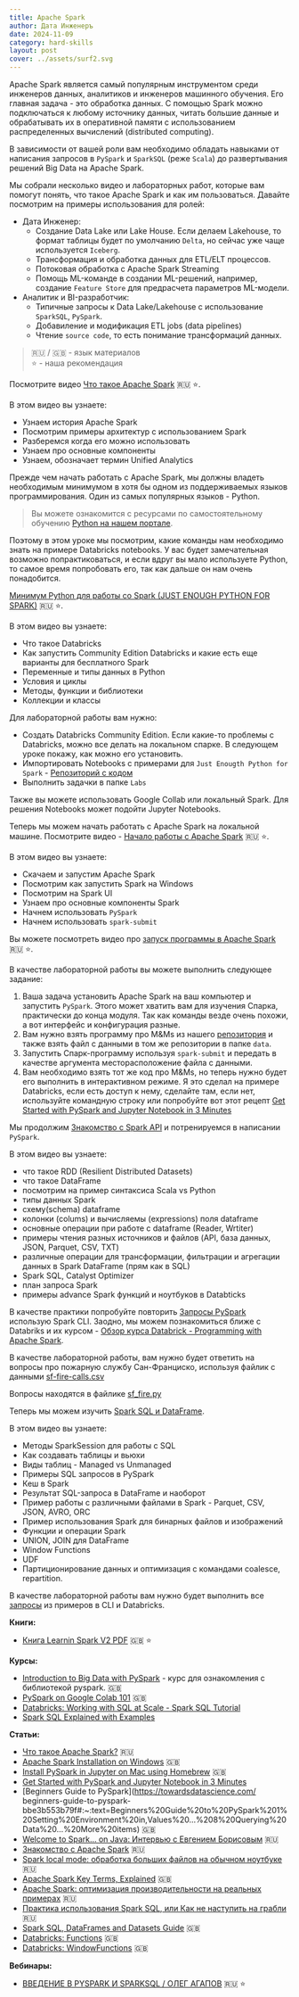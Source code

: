```yaml
---
title: Apache Spark
author: Дата Инженеръ
date: 2024-11-09
category: hard-skills
layout: post
cover: ../assets/surf2.svg
---
```


Apache Spark является самый популярным инструментом среди инженеров данных, аналитиков и инженеров машинного обучения. Его главная задача - это обработка данных. С помощью Spark можно подключаться к любому источнику данных, читать большие данные и обрабатывать их в оперативной памяти с использованием распределенных вычислений (distributed computing).

В зависимости от вашей роли вам необходимо обладать навыками от написания запросов в `PySpark` и `SparkSQL` (реже `Scala`) до развертывания решений Big Data на Apache Spark.

Мы собрали несколько видео и лабораторных работ, которые вам помогут понять, что такое Apache Spark и как им пользоваться. Давайте посмотрим на примеры использования для ролей:

- Дата Инженер:
    - Создание Data Lake или Lake House. Если делаем Lakehouse, то формат таблицы будет по умолчанию `Delta`, но сейчас уже чаще используется `Iceberg`. 
    - Трансформация и обработка данных для ETL/ELT процессов.
    - Потоковая обработка с Apache Spark Streaming
    - Помощь ML-команде в создании ML-решений, например, создание `Feature Store` для предрасчета параметров ML-модели.
- Аналитик и BI-разработчик:
    - Типичные запросы к Data Lake/Lakehouse с использование `SparkSQL`, `PySpark`.
    - Добавиление и модификация ETL jobs (data pipelines)
    - Чтение `source code`, то есть понимание трансформаций данных.

> 🇷🇺 / 🇬🇧 - язык материалов       
> ⭐ - наша рекомендация

Посмотрите видео [Что такое Apache Spark](https://youtu.be/Tl9YzC-dQLI) 🇷🇺 ⭐.

В этом видео вы узнаете:

- Узнаем история Apache Spark
- Посмотрим примеры архитектур с использованием Spark
- Разберемся когда его можно использовать
- Узнаем про основные компоненты
- Узнаем, обозначает термин Unified Analytics

Прежде чем начать работать с Apache Spark, мы должны владеть необходимым минимумом в хотя бы одном из поддерживаемых языков программирования. Один из самых популярных языков - Python.  

> Вы можете ознакомится с ресурсами по самостоятельному обучению [Python на нашем портале](https://dataengineer.ru/coding/2024-11-15-coding.html#python).

Поэтому в этом уроке мы посмотрим, какие команды нам необходимо знать на примере Databricks notebooks. У вас будет замечательная возможно попрактиковаться, и если вдруг вы мало используете Python, то самое время попробовать его, так как дальше он нам очень понадобится.

[Минимум Python для работы со Spark (JUST ENOUGH PYTHON FOR SPARK)](https://youtu.be/ylaby_czbSI) 🇷🇺 ⭐.

В этом видео вы узнаете:

- Что такое Databricks
- Как запустить Community Edition Databricks и какие есть еще варианты для бесплатного Spark
- Переменные и типы данных в Python
- Условия и циклы
- Методы, функции и библиотеки
- Коллекции и классы

Для лабораторной работы вам нужно:

- Создать Databricks Community Edition. Если какие-то проблемы с Databricks, можно все делать на локальном спарке. В следующем уроке покажу, как можно его установить.
- Импортировать Notebooks с примерами для `Just Enougth Python for Spark` - [Репозиторий с кодом](https://github.com/Data-Learn/data-engineering/tree/master/DE-101%20Modules/Module07/DE%20-%20101%20Lab%207.1)
- Выполнить задачки в папке `Labs`

Также вы можете использовать Google Collab или локальный Spark. Для решения Notebooks может подойти Jupyter Notebooks.

Теперь мы можем начать работать с Apache Spark на локальной машине. Посмотрите видео - [Начало работы с Apache Spark](https://youtu.be/FiaZnMMOV-A) 🇷🇺 ⭐. 

В этом видео вы узнаете:

- Скачаем и запустим Apache Spark
- Посмотрим как запустить Spark на Windows
- Посмотрим на Spark UI
- Узнаем про основные компоненты Spark
- Начнем использовать `PySpark`
- Начнем использовать `spark-submit`

Вы можете посмотреть видео про [запуск программы в Apache Spark](https://youtu.be/FiaZnMMOV-A?t=1944) 🇷🇺 ⭐. 

В качестве лабораторной работы вы можете выполнить следующее задание:

1. Ваша задача установить Apache Spark на ваш компьютер и запустить `PySpark`. Этого может хватить вам для изучения Спарка, практически до конца модуля. Так как команды везде очень похожи, а вот интерфейс и конфигурация разные. 
2. Вам нужно взять программу про M&Ms из нашего [репозитория](https://github.com/Data-Learn/data-engineering/blob/master/DE-101%20Modules/Module07/DE%20-%20101%20Lab%207.2/mnmcount.py) и также взять файл с данными в том же репозитории в папке `data`.
3. Запустить Спарк-программу используя `spark-submit` и передать в качестве аргумента месторасположение файла с данными.
4. Вам необходимо взять тот же код про M&Ms, но теперь нужно будет его выполнить в интерактивном режиме. Я это сделал на примере Databricks, если есть доступ к нему, сделайте там, если нет, используйте командную строку или попробуйте вот этот рецепт [Get Started with PySpark and Jupyter Notebook in 3 Minutes](https://medium.com/sicara/get-started-pyspark-jupyter-guide-tutorial-ae2fe84f594f#:~:text=There%20are%20two%20ways%20to%20get%20PySpark%20available,Jupyter%20Notebook%20and%20load%20PySpark%20using%20findSpark%20package)

Мы продолжим [Знакомство с Spark API](https://youtu.be/gg1uip_i2KY) и потренируемся в написании `PySpark`.

В этом видео вы узнаете:

- что такое RDD (Resilient Distributed Datasets)
- что такое DataFrame
- посмотрим на пример синтаксиса Scala vs Python
- типы данных Spark
- схему(schema) dataframe
- колонки (colums) и вычисляемы (expressions) поля dataframe
- основные операции при работе с dataframe (Reader, Wrtiter)
- примеры чтения разных источников и файлов (API, база данных, JSON, Parquet, CSV, TXT)
- различные операции для трансформации, фильтрации и агрегации данных в Spark DataFrame (прям как в SQL)
- Spark SQL, Catalyst Optimizer
- план запроса Spark
- примеры advance Spark функций и ноутбуков в Databticks

В качестве практики попробуйте повторить [Запросы PySpark](https://youtu.be/gg1uip_i2KY?t=2297) использую Spark CLI. Заодно, мы можем познакомиться ближе с Databriks и их курсом - [Обзор курса Databrick - Programming with Apache Spark](https://youtu.be/gg1uip_i2KY?t=3567).

В качестве лабораторной работы, вам нужно будет ответить на вопросы про пожарную службу Сан-Франциско, используя файлик с данными [sf-fire-calls.csv](https://github.com/Data-Learn/data-engineering/blob/master/DE-101%20Modules/Module07/DE%20-%20101%20Lab%207.4/examples/sf-fire-calls.csv)

Вопросы находятся в файлике [sf_fire.py](https://github.com/Data-Learn/data-engineering/blob/master/DE-101%20Modules/Module07/DE%20-%20101%20Lab%207.4/examples/sf_fire.py)

Теперь мы можем изучить [Spark SQL и DataFrame](https://youtu.be/MHt_s0-q_PM).

В этом видео вы узнаете:

- Методы SparkSession для работы с SQL 
- Как создавать таблицы и вьюхи
- Виды таблиц - Managed vs Unmanaged
- Примеры SQL запросов в PySpark
- Кеш в Spark
- Результат SQL-запроса в DataFrame и наоборот
- Пример работы с различными файлами в Spark - Parquet, CSV, JSON, AVRO, ORC
- Пример использования Spark для бинарных файлов и изображений
- Функции и операции Spark
- UNION, JOIN для DataFrame
- Window Functions
- UDF
- Партиционирование данных и оптимизация с командами coalesce, repartition.

В качестве лабораторной работы вам нужно будет выполнить все [запросы](https://github.com/Data-Learn/data-engineering/blob/master/DE-101%20Modules/Module07/DE%20-%20101%20Lab%207.5/examples/) из примеров в CLI и Databricks.

**Книги:**

- [Книга Learnin Spark V2 PDF](https://github.com/Data-Learn/data-engineering/blob/master/DE-101%20Modules/Module07/LearningSpark2.0.pdf) 🇬🇧 ⭐

**Курсы:**

- [Introduction to Big Data with PySpark](https://www.codecademy.com/learn/big-data-pyspark) - курс для ознакомления с библиотекой pyspark. 🇬🇧
- [PySpark on Google Colab 101](https://towardsdatascience.com/pyspark-on-google-colab-101-d31830b238be) 🇬🇧
- [Databricks: Working with SQL at Scale - Spark SQL Tutorial](https://databricks-prod-cloudfront.cloud.databricks.com/public/4027ec902e239c93eaaa8714f173bcfc/3137082781873852/3704545280501166/1264763342038607/latest.html)
- [Spark SQL Explained with Examples](https://sparkbyexamples.com/spark/spark-sql-explained/)

**Статьи:**

- [Что такое Apache Spark?](https://learn.microsoft.com/ru-ru/dotnet/spark/what-is-spark) 🇷🇺
- [Apache Spark Installation on Windows](https://sparkbyexamples.com/spark/apache-spark-installation-on-windows/) 🇬🇧
- [Install PySpark in Jupyter on Mac using Homebrew](https://sparkbyexamples.com/pyspark/install-pyspark-in-jupyter-on-mac-using-homebrew/) 🇬🇧
- [Get Started with PySpark and Jupyter Notebook in 3 Minutes](https://sparkbyexamples.com/spark/install-apache-spark-on-mac/)
- [Beginners Guide to PySpark](https://towardsdatascience.com/ beginners-guide-to-pyspark-bbe3b553b79f#:~:text=Beginners%20Guide%20to%20PySpark%201%20Setting%20Environment%20in,Values%20...%208%20Querying%20Data%20...%20More%20items) 🇬🇧
- [Welcome to Spark… on Java: Интервью с Евгением Борисовым](https://habr.com/ru/company/jugru/blog/311146/) 🇷🇺
- [Знакомство с Apache Spark](https://habr.com/ru/company/piter/blog/276675/) 🇷🇺
- [Spark local mode: обработка больших файлов на обычном ноутбуке](https://habr.com/ru/post/274705/) 🇷🇺
- [Apache Spark Key Terms, Explained](https://databricks.com/blog/2016/06/22/apache-spark-key-terms-explained.html) 🇬🇧
- [Apache Spark: оптимизация производительности на реальных примерах](https://habr.com/ru/companies/neoflex/articles/578654/) 🇷🇺
- [Практика использования Spark SQL, или Как не наступить на грабли](https://habr.com/ru/companies/sberbank/articles/496310/) 🇷🇺
- [Spark SQL, DataFrames and Datasets Guide](https://spark.apache.org/docs/3.2.0/sql-programming-guide.html) 🇬🇧
- [Databricks: Functions](https://docs.databricks.com/sql/language-manual/sql-ref-functions.html) 🇬🇧
- [Databricks: WindowFunctions](https://docs.databricks.com/sql/language-manual/sql-ref-window-functions.html) 🇬🇧


**Вебинары:**

- [ВВЕДЕНИЕ В PYSPARK И SPARKSQL / ОЛЕГ АГАПОВ](https://youtu.be/OfS5o8vz-O8) 🇷🇺 ⭐
